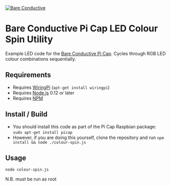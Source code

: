 [![Bare Conductive](http://bareconductive.com/assets/images/LOGO_256x106.png)](http://www.bareconductive.com/)

# Bare Conductive Pi Cap LED Colour Spin Utility

Example LED code for the  [Bare Conductive Pi Cap](http://www.bareconductive.com/shop/pi-cap/). Cycles through RGB LED colour combinations sequentially.

## Requirements
* Requires [WiringPi](http://wiringpi.com/) (`apt-get install wiringpi`)
* Requires [Node.js](https://nodejs.org/en/) 0.12 or later
* Requires [NPM](https://www.npmjs.com/)


## Install / Build

* You should install this code as part of the Pi Cap Raspbian package: `sudo apt-get install picap`    
* However, if you are doing this yourself, clone the repository and run `npm install && node ./colour-spin.js`

## Usage

    node colour-spin.js
    
N.B. must be run as root
    